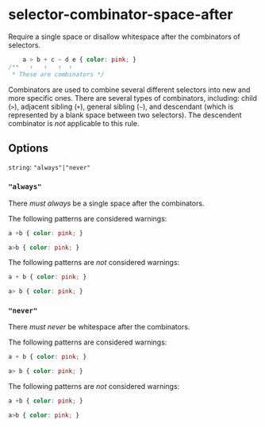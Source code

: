 # selector-combinator-space-after

Require a single space or disallow whitespace after the combinators of selectors.

```css
    a > b + c ~ d e { color: pink; }
/**   ↑   ↑   ↑  ↑
 * These are combinators */
```

Combinators are used to combine several different selectors into new and more specific ones. There are several types of combinators, including: child (`>`), adjacent sibling (`+`), general sibling (`~`), and descendant (which is represented by a blank space between two selectors). The descendent combinator is *not* applicable to this rule.

## Options

`string`: `"always"|"never"`

### `"always"`

There *must always* be a single space after the combinators.

The following patterns are considered warnings:

```css
a +b { color: pink; }
```

```css
a>b { color: pink; }
```

The following patterns are *not* considered warnings:

```css
a + b { color: pink; }
```

```css
a> b { color: pink; }
```

### `"never"`

There *must never* be whitespace after the combinators.

The following patterns are considered warnings:

```css
a + b { color: pink; }
```

```css
a> b { color: pink; }
```

The following patterns are *not* considered warnings:

```css
a +b { color: pink; }
```

```css
a>b { color: pink; }
```
